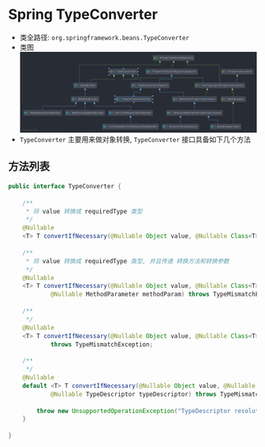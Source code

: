 # Spring TypeConverter 
- 类全路径: `org.springframework.beans.TypeConverter`
- 类图
    ![TypeConverter](./images/TypeConverter.png)
- `TypeConverter` 主要用来做对象转换, `TypeConverter` 接口具备如下几个方法

## 方法列表

```java
public interface TypeConverter {

	/**
	 * 将 value 转换成 requiredType 类型
	 */
	@Nullable
	<T> T convertIfNecessary(@Nullable Object value, @Nullable Class<T> requiredType) throws TypeMismatchException;

	/**
     * 将 value 转换成 requiredType 类型, 并且传递 转换方法和转换参数
	 */
	@Nullable
	<T> T convertIfNecessary(@Nullable Object value, @Nullable Class<T> requiredType,
			@Nullable MethodParameter methodParam) throws TypeMismatchException;

	/**
	 */
	@Nullable
	<T> T convertIfNecessary(@Nullable Object value, @Nullable Class<T> requiredType, @Nullable Field field)
			throws TypeMismatchException;

	/**
	 */
	@Nullable
	default <T> T convertIfNecessary(@Nullable Object value, @Nullable Class<T> requiredType,
			@Nullable TypeDescriptor typeDescriptor) throws TypeMismatchException {

		throw new UnsupportedOperationException("TypeDescriptor resolution not supported");
	}

}
```


